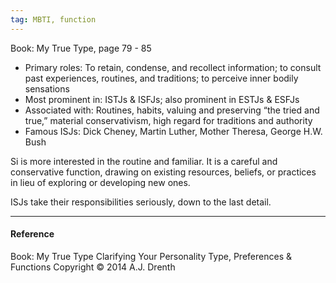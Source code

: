 ```yaml
---
tag: MBTI, function
---
```


Book: My True Type, page 79 - 85

- Primary roles: To retain, condense, and recollect information; to consult past experiences, routines, and traditions; to perceive inner bodily sensations
- Most prominent in: ISTJs & ISFJs; also prominent in ESTJs & ESFJs
- Associated with: Routines, habits, valuing and preserving “the tried and true,” material conservativism, high regard for traditions and authority
- Famous ISJs: Dick Cheney, Martin Luther, Mother Theresa, George H.W. Bush

Si is more interested in the routine and familiar. It is a careful and conservative function, drawing on existing resources, beliefs, or practices in lieu of exploring or developing new ones.

ISJs take their responsibilities seriously, down to the last detail.

---

#### Reference

Book: My True Type Clarifying Your Personality Type, Preferences & Functions Copyright © 2014 A.J. Drenth
